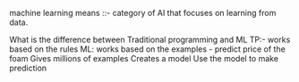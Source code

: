 
machine learning means ::- category of AI that focuses on learning  from data.

What is the difference between Traditional programming and ML
TP:- works based on the rules
ML: works based on the examples
    - predict price of the foam
Gives millions of examples
Creates a model
Use the model to make prediction 
